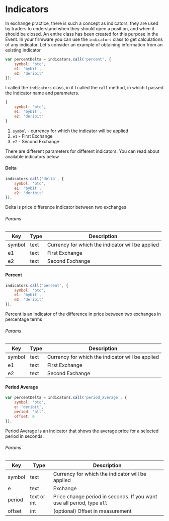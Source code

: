# Indicators

In exchange practice, there is such a concept as indicators, they are used by traders to understand when they should open a position, and when it should be closed. An entire class has been created for this purpose in the Event.
In your firmware you can use the `indicators` class to get calculations of any indicator.
Let's consider an example of obtaining information from an existing indicator

``` javascript
var percentDelta = indicators.call('percent', {
    symbol: 'btc',
    e1: 'bybit',
    e2: 'deribit'
});
```

I called the `indicators` class, in it I called the `call` method, in which I passed the indicator name and parameters.

``` javascript
{
    symbol: 'btc',
    e1: 'bybit',
    e2: 'deribit'
}
```

1. `symbol` - currency for which the indicator will be applied
2. `e1` - First Exchange
3. `e2` - Second Exchange

There are different parameters for different indicators. You can read about available indicators below

#### Delta

``` javascript
indicators.call('delta', {
    symbol: 'btc',
    e1: 'bybit',
    e2: 'deribit'
});
```

Delta is price difference indicator between two exchanges

###### Params

| Key | Type | Description |
|-------|-------|-------|
| symbol | text | Currency for which the indicator will be applied |
| e1 | text | First Exchange |
| e2 | text | Second Exchange |


#### Percent

``` javascript
indicators.call('percent', {
    symbol: 'btc',
    e1: 'bybit',
    e2: 'deribit'
});
```

Percent is an indicator of the difference in price between two exchanges in percentage terms

###### Params

| Key | Type | Description |
|-------|-------|-------|
| symbol | text | Currency for which the indicator will be applied |
| e1 | text | First Exchange |
| e2 | text | Second Exchange |


#### Period Average

``` javascript
var percentDelta = indicators.call('period_average', {
    symbol: 'btc',
    e: 'deribit',
    period: 'all'.
    offset: 0
});
```

Period Average is an indicator that shows the average price for a selected period in seconds.

###### Params

| Key | Type | Description |
|-------|-------|-------|
| symbol | text | Currency for which the indicator will be applied |
| e | text | Exchange |
| period | text or int | Price change period in seconds. If you want use all period, type `all` |
| offset | int | (optional) Offset in measurement |


<!--- <img src='https://svgshare.com/i/NXQ.svg' title='' wdith="100%"/> -->